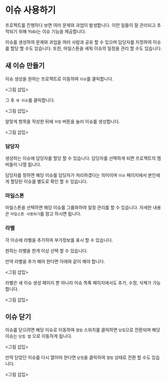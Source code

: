 # 이슈 사용하기

프로젝트를 진행하다 보면 여러 문제와 과업이 발생합니다. 이런 일들이 잘 관리되고 추적되기 위해 Yobi는 이슈 기능을 제공합니다.

이슈를 생성하여 문제와 과업을 여러 사람과 공유 할 수 있으며 담당자를 지정하여 이슈를 할당 할 수도 있습니다. 또한, 마일스톤을 세워 이슈의 일정을 관리 할 수도 있습니다.

## 새 이슈 만들기

이슈 생성을 원하는 프로젝트로 이동하여 `이슈`를 클릭합니다.

<그림 삽입>

그 후 `새 이슈`를 클릭합니다.

<그림 삽입>

알맞게 항목을 작성한 뒤에 `저장` 버튼을 눌러 이슈를 생성합니다.

<그림 삽입>

### 담당자

생성하는 이슈에 담당자를 할당 할 수 있습니다. 담당자를 선택하게 되면 프로젝트의 멤버들이 나열 됩니다.

담당자를 정하면 해당 이슈를 담당자가 처리하겠다는 의미이며 `이슈` 페이지에서 본인에게 할당된 이슈를 별도로 확인 할 수 있습니다.

### 마일스톤

마일스톤을 선택하면 해당 이슈를 그룹화하여 일정 관리를 할 수 있습니다. 자세한 내용은 `마일스톤 사용하기`를 참고 하시면 됩니다.

### 라벨

각 이슈에 라벨을 추가하여 부가정보를 표시 할 수 있습니다.

원하는 라벨을 한개 이상 선택 할 수 있습니다. 

만약 라벨을 추가 해야 한다면 아래와 같이 해야 합니다.

<그림 삽입>

라벨은 새 이슈 생성 페이지 뿐 아니라 이슈 목록 페이지에서도 추가, 수정, 삭제가 가능합니다.

<그림 삽입>


## 이슈 닫기

이슈를 닫으려면 해당 이슈로 이동하여 `열림` 스위치를 클릭하면 `닫힘`으로 전환되며 해당 이슈는 `닫힘 탭` 으로 이동하게 됩니다.

<그림 삽입>

만약 닫았던 이슈를 다시 열어야 한다면 `닫힘`을 클릭하여 `열림` 상태로 전환 할 수도 있습니다.

<그림 삽입>
